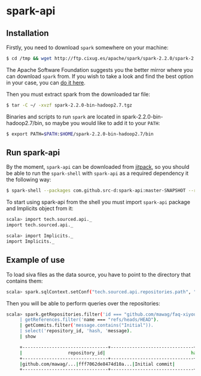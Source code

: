 # spark-api


Installation
-----------------

Firstly, you need to download `spark` somewhere on your machine:

```bash
$ cd /tmp && wget http://ftp.cixug.es/apache/spark/spark-2.2.0/spark-2.2.0-bin-hadoop2.7.tgz
```
The Apache Software Foundation suggests you the better mirror where you can download `spark` from. If you wish to take a look and find the best option in your case, you can [do it here](https://www.apache.org/dyn/closer.lua/spark/spark-2.2.0/spark-2.2.0-bin-hadoop2.7.tgz).

Then you must extract spark from the downloaded tar file:

```bash
$ tar -C ~/ -xvzf spark-2.2.0-bin-hadoop2.7.tgz
```
Binaries and scripts to run `spark` are located in spark-2.2.0-bin-hadoop2.7/bin, so maybe you would like to add it to your `PATH`:

```bash
$ export PATH=$PATH:$HOME/spark-2.2.0-bin-hadoop2.7/bin
```


Run spark-api
---------------------

By the moment, `spark-api`  can be downloaded from [jitpack](https://jitpack.io), so you should be able to run the `spark-shell` with `spark-api` as a required dependency it the following way:

```bash
$ spark-shell --packages com.github.src-d:spark-api:master-SNAPSHOT --repositories https://jitpack.io
```

To start using spark-api from the shell you must import `spark-api` package and Implicits object from it:

```bash
scala> import tech.sourced.api._
import tech.sourced.api._

scala> import Implicits._
import Implicits._
```


Example of use
-----------------------

To load siva files as the data source, you have to point to the directory that contains them:

```bash
scala> spark.sqlContext.setConf("tech.sourced.api.repositories.path", "/path/to/siva-files")
```

Then you will be able to perform queries over the repositories:

```bash
scala> spark.getRepositories.filter('id === "github.com/mawag/faq-xiyoulinux").
     | getReferences.filter('name === "refs/heads/HEAD").
     | getCommits.filter('message.contains("Initial")).
     | select('repository_id, 'hash, 'message).
     | show

     +--------------------------------+-------------------------------+--------------------+
     |                 repository_id|                                hash|          message|
     +--------------------------------+-------------------------------+--------------------+
     |github.com/mawag/...|fff7062de8474d10a...|Initial commit|
     +--------------------------------+-------------------------------+--------------------+

```
